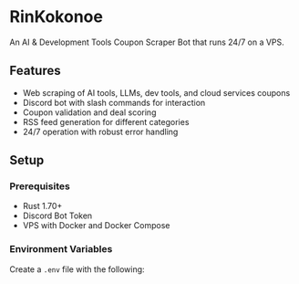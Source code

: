 # RinKokonoe

An AI & Development Tools Coupon Scraper Bot that runs 24/7 on a VPS.

## Features

- Web scraping of AI tools, LLMs, dev tools, and cloud services coupons
- Discord bot with slash commands for interaction
- Coupon validation and deal scoring
- RSS feed generation for different categories
- 24/7 operation with robust error handling

## Setup

### Prerequisites

- Rust 1.70+
- Discord Bot Token
- VPS with Docker and Docker Compose

### Environment Variables

Create a `.env` file with the following:
